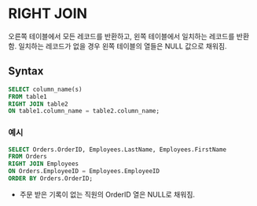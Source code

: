 # RIGHT JOIN
오른쪽 테이블에서 모든 레코드를 반환하고, 왼쪽 테이블에서 일치하는 레코드를 반환함. 일치하는 레코드가 없을 경우 왼쪽 테이블의 열들은 NULL 값으로 채워짐.

## Syntax

```sql
SELECT column_name(s)
FROM table1
RIGHT JOIN table2
ON table1.column_name = table2.column_name;
```

### 예시

```sql
SELECT Orders.OrderID, Employees.LastName, Employees.FirstName
FROM Orders
RIGHT JOIN Employees
ON Orders.EmployeeID = Employees.EmployeeID
ORDER BY Orders.OrderID;
```

- 주문 받은 기록이 없는 직원의 OrderID 열은 NULL로 채워짐.
